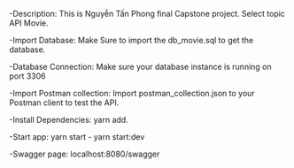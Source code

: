 -Description: This is Nguyễn Tấn Phong final Capstone project. Select topic API Movie.

-Import Database: Make Sure to import the db_movie.sql to get the database.

-Database Connection: Make sure your database instance is running on port 3306

-Import Postman collection: Import postman_collection.json to your Postman client to test the API.

-Install Dependencies: yarn add.

-Start app: yarn start - yarn start:dev

-Swagger page: localhost:8080/swagger
